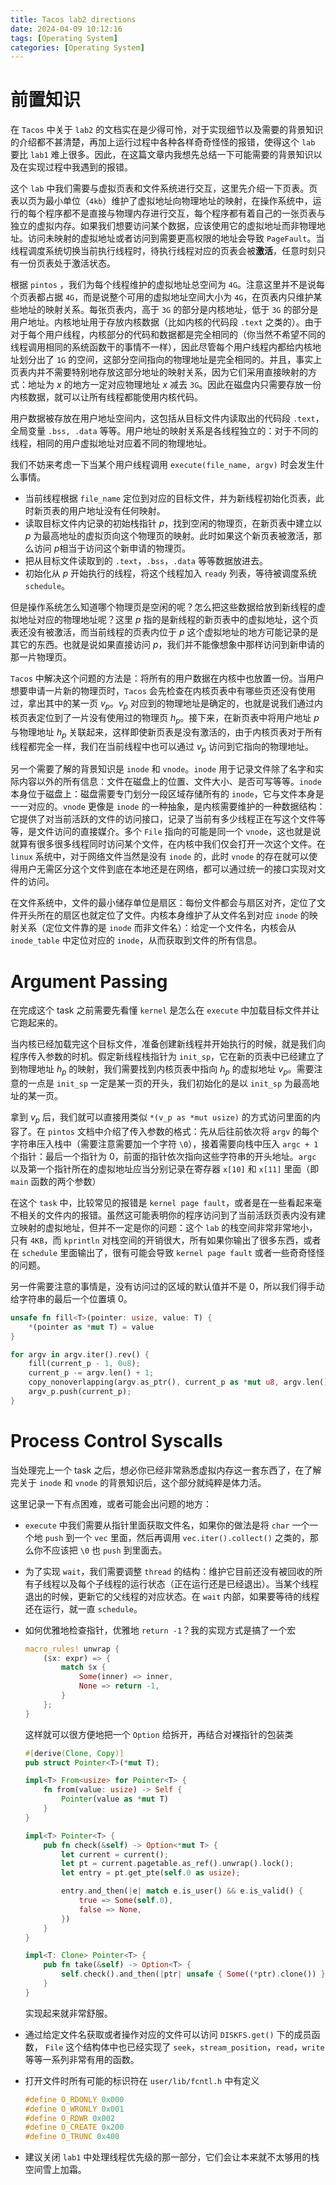 ```yaml
---
title: Tacos lab2 directions
date: 2024-04-09 10:12:16
tags: [Operating System]
categories: [Operating System]
---
```


# 前置知识

在 `Tacos` 中关于 `lab2` 的文档实在是少得可怜，对于实现细节以及需要的背景知识的介绍都不甚清楚，再加上运行过程中各种各样奇奇怪怪的报错，使得这个 `lab` 要比 `lab1` 难上很多。因此，在这篇文章内我想先总结一下可能需要的背景知识以及在实现过程中我遇到的报错。

<!-- more -->

这个 `lab` 中我们需要与虚拟页表和文件系统进行交互，这里先介绍一下页表。页表以页为最小单位（`4kb`）维护了虚拟地址向物理地址的映射，在操作系统中，运行的每个程序都不是直接与物理内存进行交互，每个程序都有着自己的一张页表与独立的虚拟内存。如果我们想要访问某个数据，应该使用它的虚拟地址而非物理地址。访问未映射的虚拟地址或者访问到需要更高权限的地址会导致 `PageFault`。当线程调度系统切换当前执行线程时，待执行线程对应的页表会被**激活**，任意时刻只有一份页表处于激活状态。

根据 `pintos` ，我们为每个线程维护的虚拟地址总空间为 `4G`。注意这里并不是说每个页表都占据 `4G`，而是说整个可用的虚拟地址空间大小为 `4G`，在页表内只维护某些地址的映射关系。每张页表内，高于 `3G` 的部分是内核地址，低于 `3G` 的部分是用户地址。内核地址用于存放内核数据（比如内核的代码段 `.text` 之类的）。由于对于每个用户线程，内核部分的代码和数据都是完全相同的（你当然不希望不同的线程调用相同的系统函数干的事情不一样），因此尽管每个用户线程内都给内核地址划分出了 `1G` 的空间，这部分空间指向的物理地址是完全相同的。并且，事实上页表内并不需要特别地存放这部分地址的映射关系，因为它们采用直接映射的方式：地址为 $x$ 的地方一定对应物理地址 $x$ 减去 `3G`。因此在磁盘内只需要存放一份内核数据，就可以让所有线程都能使用内核代码。

用户数据被存放在用户地址空间内，这包括从目标文件内读取出的代码段 `.text`，全局变量 `.bss, .data` 等等。用户地址的映射关系是各线程独立的：对于不同的线程，相同的用户虚拟地址对应着不同的物理地址。

我们不妨来考虑一下当某个用户线程调用 `execute(file_name, argv)` 时会发生什么事情。

- 当前线程根据 `file_name` 定位到对应的目标文件，并为新线程初始化页表，此时新页表的用户地址没有任何映射。
- 读取目标文件内记录的初始栈指针 $p$，找到空闲的物理页，在新页表中建立以 $p$ 为最高地址的虚拟页向这个物理页的映射。此时如果这个新页表被激活，那么访问 $p$​ 相当于访问这个新申请的物理页。
- 把从目标文件读取到的 `.text`，`.bss`，`.data` 等等数据放进去。
- 初始化从 $p$ 开始执行的线程，将这个线程加入 `ready` 列表，等待被调度系统 `schedule`。

但是操作系统怎么知道哪个物理页是空闲的呢？怎么把这些数据给放到新线程的虚拟地址对应的物理地址呢？这里 $p$ 指的是新线程的新页表中的虚拟地址，这个页表还没有被激活，而当前线程的页表内位于 $p$ 这个虚拟地址的地方可能记录的是其它的东西。也就是说如果直接访问 $p$​，我们并不能像想象中那样访问到新申请的那一片物理页。

`Tacos` 中解决这个问题的方法是：将所有的用户数据在内核中也放置一份。当用户想要申请一片新的物理页时，`Tacos` 会先检查在内核页表中有哪些页还没有使用过，拿出其中的某一页 $v_p$。$v_p$ 对应到的物理地址是确定的，也就是说我们通过内核页表定位到了一片没有使用过的物理页 $h_p$。接下来，在新页表中将用户地址 $p$ 与物理地址 $h_p$ 关联起来，这样即使新页表是没有激活的，由于内核页表对于所有线程都完全一样，我们在当前线程中也可以通过 $v_p$ 访问到它指向的物理地址。

另一个需要了解的背景知识是 `inode` 和 `vnode`。`inode` 用于记录文件除了名字和实际内容以外的所有信息：文件在磁盘上的位置、文件大小、是否可写等等。`inode` 本身位于磁盘上：磁盘需要专门划分一段区域存储所有的 `inode`，它与文件本身是一一对应的。`vnode` 更像是 `inode` 的一种抽象，是内核需要维护的一种数据结构：它提供了对当前活跃的文件的访问接口，记录了当前有多少线程正在写这个文件等等，是文件访问的直接媒介。多个 `File` 指向的可能是同一个 `vnode`，这也就是说就算有很多很多线程同时访问某个文件，在内核中我们仅会打开一次这个文件。在 `linux` 系统中，对于网络文件当然是没有 `inode` 的，此时 `vnode` 的存在就可以使得用户无需区分这个文件到底在本地还是在网络，都可以通过统一的接口实现对文件的访问。

在文件系统中，文件的最小储存单位是扇区：每份文件都会与扇区对齐，定位了文件开头所在的扇区也就定位了文件。内核本身维护了从文件名到对应 `inode` 的映射关系（定位文件靠的是 `inode` 而非文件名）：给定一个文件名，内核会从 `inode_table` 中定位对应的 `inode`，从而获取到文件的所有信息。

# Argument Passing

在完成这个 task 之前需要先看懂 `kernel` 是怎么在 `execute` 中加载目标文件并让它跑起来的。

当内核已经加载完这个目标文件，准备创建新线程并开始执行的时候，就是我们向程序传入参数的时机。假定新线程栈指针为 `init_sp`，它在新的页表中已经建立了到物理地址 $h_p$ 的映射，我们需要找到内核页表中指向 $h_p$ 的虚拟地址 $v_p$。需要注意的一点是 `init_sp` 一定是某一页的开头，我们初始化的是以 `init_sp` 为最高地址的某一页。

拿到 $v_p$ 后，我们就可以直接用类似 `*(v_p as *mut usize)` 的方式访问里面的内容了。在 `pintos` 文档中介绍了传入参数的格式：先从后往前依次将 `argv` 的每个字符串压入栈中（需要注意需要加一个字符 `\0`），接着需要向栈中压入 `argc + 1` 个指针：最后一个指针为 $0$，前面的指针依次指向这些字符串的开头地址。`argc` 以及第一个指针所在的虚拟地址应当分别记录在寄存器 `x[10]` 和 `x[11]` 里面（即 `main` 函数的两个参数）

在这个 `task` 中，比较常见的报错是 `kernel page fault`，或者是在一些看起来毫不相关的文件内的报错。虽然这可能表明你的程序访问到了当前活跃页表内没有建立映射的虚拟地址，但并不一定是你的问题：这个 `lab` 的栈空间非常非常地小，只有 `4KB`，而 `kprintln` 对栈空间的开销很大，所有如果你输出了很多东西，或者在 `schedule` 里面输出了，很有可能会导致 `kernel page fault` 或者一些奇奇怪怪的问题。

另一件需要注意的事情是，没有访问过的区域的默认值并不是 $0$，所以我们得手动给字符串的最后一个位置填 $0$。

```rust
unsafe fn fill<T>(pointer: usize, value: T) {
    *(pointer as *mut T) = value
}

for argv in argv.iter().rev() {
    fill(current_p - 1, 0u8);
    current_p -= argv.len() + 1;
    copy_nonoverlapping(argv.as_ptr(), current_p as *mut u8, argv.len());
    argv_p.push(current_p);
}
```

# Process Control Syscalls

当处理完上一个 task 之后，想必你已经非常熟悉虚拟内存这一套东西了，在了解完关于 `inode` 和 `vnode` 的背景知识后，这个部分就纯粹是体力活。

这里记录一下有点困难，或者可能会出问题的地方：

- `execute` 中我们需要从指针里面获取文件名，如果你的做法是将 `char` 一个一个地 `push` 到一个 `vec` 里面，然后再调用 `vec.iter().collect()` 之类的，那么你不应该把 `\0` 也 `push` 到里面去。

- 为了实现 `wait`，我们需要调整 `thread` 的结构：维护它目前还没有被回收的所有子线程以及每个子线程的运行状态（正在运行还是已经退出）。当某个线程退出的时候，更新它的父线程的对应状态。在 `wait` 内部，如果要等待的线程还在运行，就一直 `schedule`。 

- 如何优雅地检查指针，优雅地 `return -1`？我的实现方式是搞了一个宏 

  ``` rust
  macro_rules! unwrap {
      ($x: expr) => {
          match $x {
              Some(inner) => inner,
              None => return -1,
          }
      };
  }
  ```

  这样就可以很方便地把一个 `Option` 给拆开，再结合对裸指针的包装类

  ```rust
  #[derive(Clone, Copy)]
  pub struct Pointer<T>(*mut T);
  
  impl<T> From<usize> for Pointer<T> {
      fn from(value: usize) -> Self {
          Pointer(value as *mut T)
      }
  }
  
  impl<T> Pointer<T> {
      pub fn check(&self) -> Option<*mut T> {
          let current = current();
          let pt = current.pagetable.as_ref().unwrap().lock();
          let entry = pt.get_pte(self.0 as usize);
  
          entry.and_then(|e| match e.is_user() && e.is_valid() {
              true => Some(self.0),
              false => None,
          })
      }
  }
  
  impl<T: Clone> Pointer<T> {
      pub fn take(&self) -> Option<T> {
          self.check().and_then(|ptr| unsafe { Some((*ptr).clone()) })
      }
  }
  ```

  实现起来就非常舒服。

- 通过给定文件名获取或者操作对应的文件可以访问 `DISKFS.get()` 下的成员函数， `File` 这个结构体中也已经实现了 `seek`，`stream_position`，`read`，`write` 等等一系列非常有用的函数。

- 打开文件时所有可能的标识符在 `user/lib/fcntl.h` 中有定义

  ```c user/lib/fcntl.h
  #define O_RDONLY 0x000
  #define O_WRONLY 0x001
  #define O_RDWR 0x002
  #define O_CREATE 0x200
  #define O_TRUNC 0x400
  ```

- 建议关闭 `lab1` 中处理线程优先级的那一部分，它们会让本来就不太够用的栈空间雪上加霜。